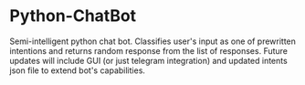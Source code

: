 # Python-ChatBot
Semi-intelligent python chat bot. Classifies user's input as one of prewritten intentions and returns random response from the list of responses.
Future updates will include GUI (or just telegram integration) and updated intents json file to extend bot's capabilities.
